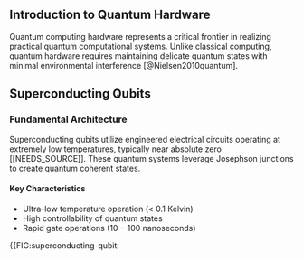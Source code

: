 ## Introduction to Quantum Hardware

Quantum computing hardware represents a critical frontier in realizing practical quantum computational systems. Unlike classical computing, quantum hardware requires maintaining delicate quantum states with minimal environmental interference [@Nielsen2010quantum].

## Superconducting Qubits

### Fundamental Architecture
Superconducting qubits utilize engineered electrical circuits operating at extremely low temperatures, typically near absolute zero [[NEEDS_SOURCE]]. These quantum systems leverage Josephson junctions to create quantum coherent states.

#### Key Characteristics
- Ultra-low temperature operation (< 0.1 Kelvin)
- High controllability of quantum states
- Rapid gate operations ($10-100$ nanoseconds)

{{FIG:superconducting-qubit: